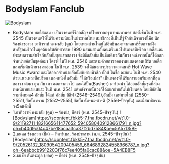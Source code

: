 # Bodyslam Fanclub
![Bodyslam](https://scontent.fbkk5-7.fna.fbcdn.net/v/t1.0-9/21314460_1823625541281659_3406707366681611040_n.jpg?oh=06336bca4aba641c99e691c1b9e88fd7&oe=5A5009D2)
* Bodyslam บอดี้สแลม : เป็นวงดนตรีร็อกสัญชาติไทยจากกรุงเทพมหานคร ก่อตั้งขึ้นในปี พ.ศ. 2545 เป็นวงดนตรีที่ได้รับความนิยมในประเทศไทย สมาชิกวงที่เป็นที่รู้จักกันดีจากวงนี้คือ นักร้องนำของวง อาทิวราห์ คงมาลัย (ตูน) โดยเพลงส่วนใหญ่ได้อิทธิพลมาจากดนตรีร็อกจากฝั่งสหรัฐอเมริกาในยุคต้นคริสต์ทศวรรษ 1990 ผสมผสานกับดนตรีแนวโปรเกรสซีฟร็อก
บอดี้สแลมประสบความสำเร็จกับอัลบั้มชุดแรกของวง ซึ่งมีชื่ออัลบั้มเป็นชื่อเดียวกันกับวง หลังจากนั้นก็ได้ออกจำหน่ายอัลบั้มชุดต่อมา ไดรฟ์ ในปี พ.ศ. 2546 และตามด้วยการออกงานแสดงคอนเสิร์ต บอดี้สแลมเริ่มต้นด้วยวง ละอ่อน ในปี พ.ศ. 2539 วงได้ชนะการประกวดวงดนตรี Hot Wave Music Award และได้ออกจำหน่ายอัลบั้มกับค่ายมิวสิก บั๊กส์ ในชื่อ ละอ่อน ในปี พ.ศ. 2540 ด้วยแนวเพลงป็อปร็อก เพลงหนึ่งในอัลบั้ม "ได้หรือเปล่า" เป็นเพลงที่ได้รับการยอมรับมากที่สุดของวง ต่อมา ตูน กับ เภา ออกจากวงไป และได้ปั้น(Basher) มาร้องนำ ได้ออกอัลบั้มชุดที่สอง เทพนิยายนายเสนาะ ในปี พ.ศ. 2541 แต่หลังจากนั้นวงก็ได้แยกย้ายกันไปเรียนต่อ โดยมีอัลบั้มรวมทั้งหมด4 อัลบั้ม ได้แก่ อัลบั้ม บีลีฟ (2548–2549),อัลบั้ม เซฟมายไลฟ์ (2550–2551),อัลบั้ม คราม (2552–2555),อัลบั้ม ดัม-มะ-ชา-ติ (2556–ปัจจุบัน) และมีสมาชิกรวมวง5คนดังนี้ 
* 1.อาทิวราห์ คงมาลัย (ตูน) – ร้องนำ, กีตาร์ (พ.ศ. 2545–ปัจจุบัน)
![Bodyslam]https://scontent.fbkk5-7.fna.fbcdn.net/v/t1.0-9/21192711_1821665611477652_5940580409128661791_n.jpg?oh=b40d9c04c47be18acaa3ca37f2bd7584&oe=5A57D5BE
* 2.ธนดล ช้างเสวก (ปิ๊ด) – กีตาร์เบส, ร้องประสาน (พ.ศ. 2545–ปัจจุบัน)
![Bodyslam]https://scontent.fbkk5-7.fna.fbcdn.net/v/t1.0-9/20526132_1809054209405459_6646892824558966787_n.jpg?oh=6eabbcb9912203f76c7ee405fa0cac88&oe=5A4EB8F5
* 3.ธนชัย ตันตระกูล (ยอด) – กีตาร์ (พ.ศ. 2548–ปัจจุบัน)
